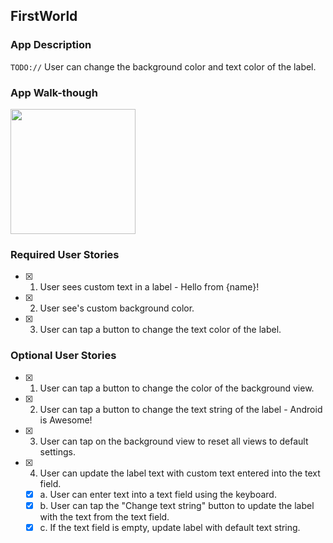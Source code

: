 
## FirstWorld

### App Description
`TODO://` User can change the background color and text color of the label.

### App Walk-though

<img src="https://i.imgur.com/7O1HjYb.gif" width=200><br>

### Required User Stories
- [x] 1. User sees custom text in a label - Hello from {name}!
- [x] 2. User see's custom background color.
- [x] 3. User can tap a button to change the text color of the label.

### Optional User Stories
- [x] 1. User can tap a button to change the color of the background view.  
- [x] 2. User can tap a button to change the text string of the label - Android is Awesome!  
- [x] 3. User can tap on the background view to reset all views to default settings.  
- [x] 4. User can update the label text with custom text entered into the text field.  
   - [x] a. User can enter text into a text field using the keyboard.  
   - [x] b. User can tap the "Change text string" button to update the label with the text from the text field.  
   - [x] c. If the text field is empty, update label with default text string.  
